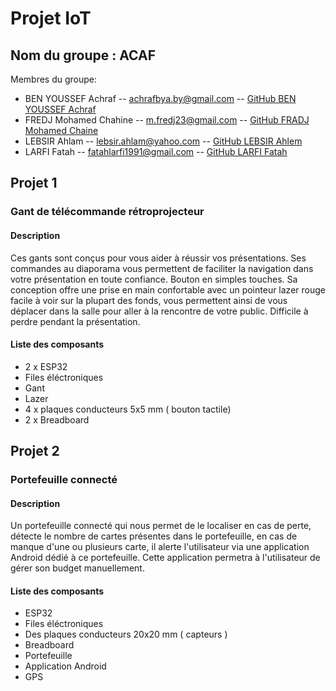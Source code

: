 # Projet IoT

## Nom du groupe : ACAF
 Membres du groupe:
* BEN YOUSSEF Achraf -- achrafbya.by@gmail.com -- [GitHub BEN YOUSSEF Achraf](https://github.com/BYAchraf)
* FREDJ Mohamed Chahine -- m.fredj23@gmail.com -- [GitHub FRADJ Mohamed Chaine](https://github.com/chahine202)
* LEBSIR Ahlam -- lebsir.ahlam@yahoo.com -- [GitHub LEBSIR Ahlem](https://github.com/LEBSIRAHLAM)
* LARFI Fatah -- fatahlarfi1991@gmail.com -- [GitHub LARFI Fatah](https://github.com/larfifatah)

## Projet 1

### Gant de télécommande rétroprojecteur
#### Description
Ces gants sont conçus pour vous aider à réussir vos présentations. Ses commandes au diaporama vous permettent de faciliter la navigation dans votre présentation en toute confiance. Bouton en simples touches. Sa conception offre une prise en main confortable avec un pointeur lazer rouge facile à voir sur la plupart des fonds, vous permettent ainsi de vous déplacer dans la salle pour aller à la rencontre de votre public. Difficile à perdre pendant la présentation.

#### Liste des composants
* 2 x ESP32
* Files éléctroniques
* Gant 
* Lazer
* 4 x plaques conducteurs 5x5 mm ( bouton tactile)
* 2 x Breadboard

## Projet 2

### Portefeuille connecté
#### Description
Un portefeuille connecté qui nous permet de le localiser en cas de perte, détecte le nombre de cartes présentes dans le portefeuille, en cas de manque d'une ou plusieurs carte, il alerte l'utilisateur via une application Android dédié à ce portefeuille. Cette application permetra à l'utilisateur de gérer son budget manuellement.

#### Liste des composants
* ESP32
* Files éléctroniques
* Des plaques conducteurs 20x20 mm ( capteurs )
* Breadboard
* Portefeuille
* Application Android
* GPS
